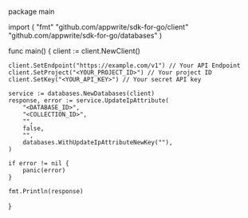package main

import (
    "fmt"
    "github.com/appwrite/sdk-for-go/client"
    "github.com/appwrite/sdk-for-go/databases"
)

func main() {
    client := client.NewClient()

    client.SetEndpoint("https://example.com/v1") // Your API Endpoint
    client.SetProject("<YOUR_PROJECT_ID>") // Your project ID
    client.SetKey("<YOUR_API_KEY>") // Your secret API key

    service := databases.NewDatabases(client)
    response, error := service.UpdateIpAttribute(
        "<DATABASE_ID>",
        "<COLLECTION_ID>",
        "",
        false,
        "",
        databases.WithUpdateIpAttributeNewKey(""),
    )

    if error != nil {
        panic(error)
    }

    fmt.Println(response)
}
